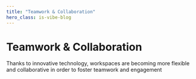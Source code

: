 ```yaml
---
title: "Teamwork & Collaboration"
hero_class: is-vibe-blog
---
```


# Teamwork & Collaboration

Thanks to innovative technology, workspaces are becoming more flexible and collaborative
in order to foster teamwork and engagement
